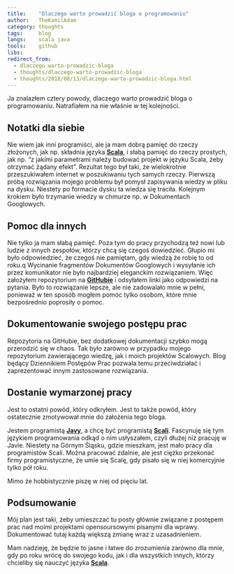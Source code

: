 ```yaml
---
title:    "Dlaczego warto prowadzić bloga o programowaniu"
author:   TheKamilAdam
category: thoughts
tags:     blog
langs:    scala java
tools:    github
libs:
redirect_from:
  - dlaczego-warto-prowadzic-bloga
  - thoughts/dlaczego-warto-prowadzic-bloga
  - thoughts/2018/08/13/dlaczego-warto-prowadzic-bloga.html
---
```


Ja znalazłem cztery powody, dlaczego warto prowadzić bloga o programowaniu.
Natrafiałem na nie właśnie w tej kolejności.

## Notatki dla siebie
Nie wiem jak inni programiści, 
ale ja mam dobrą pamięć do rzeczy złożonych, 
jak np. składnia języka **[Scala]**,
i słabą pamięć do rzeczy prostych, jak np. “z jakimi parametrami należy budować projekt w języku Scala, żeby otrzymać żądany efekt”.
Rezultat tego był taki, że wielokrotnie przeszukiwałem internet w poszukiwaniu tych samych rzeczy.
Pierwszą próbą rozwiązania mojego problemu był pomysł zapisywania wiedzy w pliku na dysku.
Niestety po formacie dysku ta wiedza się traciła.
Kolejnym krokiem było trzymanie wiedzy w chmurze np. w Dokumentach Googlowych.

## Pomoc dla innych
Nie tylko ja mam słabą pamięć.
Poza tym do pracy przychodzą też nowi lub ludzie z innych zespołów, którzy chcą się czegoś dowiedzieć.
Głupio mi było odpowiedzieć, że czegoś nie pamiętam, gdy wiedzą że robię to od roku.q
Wycinanie fragmentów Dokumentów Googlowych i wysyłanie ich przez komunikator nie było najbardziej eleganckim rozwiązaniem.
Więc założyłem repozytorium na **[GitHubie]** i odsyłałem linki jako odpowiedzi na pytania.
Było to rozwiązanie lepsze, ale nie zadowalało mnie w pełni,
ponieważ w ten sposób mogłem pomóc tylko osobom, które mnie bezpośrednio poprosiły o pomoc.

## Dokumentowanie swojego postępu prac

Repozytoria na GitHubie, bez dodatkowej dokumentacji szybko mogą przerodzić się w chaos.
Tak było zarówno w przypadku mojego repozytorium zawierającego wiedzę, jak i moich projektów Scalowych.
Blog będący Dziennikiem Postępów Prac pozwala temu przeciwdziałać i zaprezentować innym zastosowane rozwiązania.


## Dostanie wymarzonej pracy
Jest to ostatni powód, który odkryłem. Jest to także powód, który ostatecznie zmotywował mnie do założenia tego bloga.

Jestem programistą **[Javy]**, a chcę być programistą **[Scali]**.
Fascynuję się tym językiem programowania odkąd o nim usłyszałem, czyli dłużej niż pracuję w Javie.
Niestety na Górnym Śląsku, gdzie mieszkam, jest mało pracy dla programistów Scali.
Można pracować zdalnie, ale jest ciężko przekonać firmy programistyczne,
że umie się Scalę, gdy pisało się w niej komercyjnie tylko pół roku.

Mimo że hobbistycznie piszę w niej od pięciu lat.

## Podsumowanie
Mój plan jest taki,
żeby umieszczać tu posty głównie związane z postępem prac nad moimi projektami opensoursowymi pisanymi dla wprawy.
Dokumentować tutaj każdą większą zmianę wraz z uzasadnieniem.

Mam nadzieję, że będzie to jasne i łatwe do zrozumienia zarówno dla mnie, gdy po roku wrócę do swojego kodu,
jak i dla wszystkich innych, którzy chcieliby się nauczyć języka **[Scala]**.

[Javy]:     /langs/java
[Scala]:    /langs/scala
[Scali]:    /langs/scala

[GitHubie]: /tools/github
